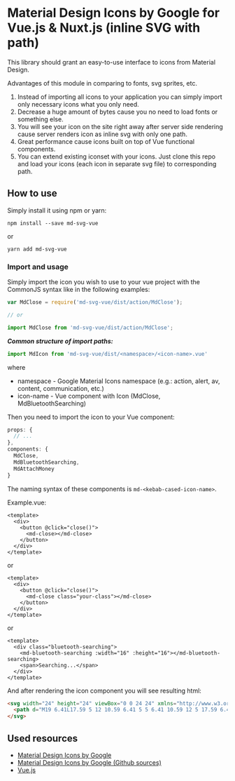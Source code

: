 # Material Design Icons by Google for Vue.js & Nuxt.js (inline SVG with path)

This library should grant an easy-to-use interface to icons from Material Design.

Advantages of this module in comparing to fonts, svg sprites, etc.
1. Instead of importing all icons to your application you can simply import only necessary icons what you only need.
2. Decrease a huge amount of bytes cause you no need to load fonts or something else.
3. You will see your icon on the site right away after server side rendering cause server renders icon as inline svg with only one path.
4. Great performance cause icons built on top of Vue functional components.
5. You can extend existing iconset with your icons. Just clone this repo and load your icons (each icon in separate svg file) to corresponding path.

## How to use

Simply install it using npm or yarn:

```
npm install --save md-svg-vue
```

or

```
yarn add md-svg-vue
```

### Import and usage

Simply import the icon you wish to use to your vue project with the CommonJS syntax like in the following examples:

```js
var MdClose = require('md-svg-vue/dist/action/MdClose');

// or

import MdClose from 'md-svg-vue/dist/action/MdClose';
```

***Common structure of import paths:***
```js
import MdIcon from 'md-svg-vue/dist/<namespace>/<icon-name>.vue'
```

where
* namespace - Google Material Icons namespace (e.g.: action, alert, av, content, communication, etc.)
* icon-name - Vue component with Icon (MdClose, MdBluetoothSearching)

Then you need to import the icon to your Vue component:

```js
props: {
  // ...
},
components: {
  MdClose,
  MdBluetoothSearching,
  MdAttachMoney
}
```

The naming syntax of these components is `md-<kebab-cased-icon-name>`.

Example.vue:
```vue
<template>
  <div>
    <button @click="close()">
      <md-close></md-close>
    </button>
  </div>
</template>
```

or 

```vue
<template>
  <div>
    <button @click="close()">
      <md-close class="your-class"></md-close>
    </button>
  </div>
</template>
```

or 

```vue
<template>
  <div class="bluetooth-searching">
    <md-bluetooth-searching :width="16" :height="16"></md-bluetooth-searching>
    <span>Searching...</span>
  </div>
</template>
```

And after rendering the icon component you will see resulting html:
```html
<svg width="24" height="24" viewBox="0 0 24 24" xmlns="http://www.w3.org/2000/svg" class="icon md-icon">
  <path d="M19 6.41L17.59 5 12 10.59 6.41 5 5 6.41 10.59 12 5 17.59 6.41 19 12 13.41 17.59 19 19 17.59 13.41 12z"></path>
</svg>
```

## Used resources

- [Material Design Icons by Google](https://material.io/tools/icons)
- [Material Design Icons by Google (Github sources)](https://github.com/google/material-design-icons/)
- [Vue.js](https://vuejs.org/)
